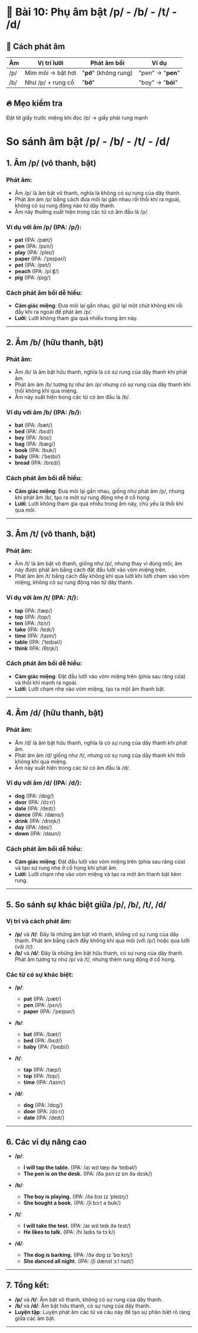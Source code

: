 # 🎯 Bài 10: Phụ âm bật /p/ - /b/ - /t/ - /d/

## 💨 Cách phát âm
| Âm | Vị trí lưỡi | Phát âm bồi | Ví dụ |
|----|-------------|-------------|-------|
| /p/ | Mím môi → bật hơi | "**pờ**" (không rung) | "pen" → "**pen**" |
| /b/ | Như /p/ + rung cổ | "**bờ**" | "boy" → "**bói**" |

## 🔥 Mẹo kiểm tra
Đặt tờ giấy trước miệng khi đọc /p/ → giấy phải rung mạnh
# So sánh âm bật /p/ - /b/ - /t/ - /d/

## 1. Âm /p/ (vô thanh, bật)

### Phát âm:
- Âm /p/ là âm bật vô thanh, nghĩa là không có sự rung của dây thanh.
- Phát âm âm /p/ bằng cách đưa môi lại gần nhau rồi thổi khí ra ngoài, không có sự rung động nào từ dây thanh.
- Âm này thường xuất hiện trong các từ có âm đầu là /p/.

### Ví dụ với âm /p/ (IPA: /p/):
- **pat** (IPA: /pæt/)
- **pen** (IPA: /pɛn/)
- **play** (IPA: /pleɪ/)
- **paper** (IPA: /ˈpeɪpər/)
- **pot** (IPA: /pɒt/)
- **peach** (IPA: /piːʧ/)
- **pig** (IPA: /pɪɡ/)

### Cách phát âm bồi dễ hiểu:
- **Cảm giác miệng**: Đưa môi lại gần nhau, giữ lại một chút không khí rồi đẩy khí ra ngoài để phát âm /p/.
- **Lưỡi**: Lưỡi không tham gia quá nhiều trong âm này.

---

## 2. Âm /b/ (hữu thanh, bật)

### Phát âm:
- Âm /b/ là âm bật hữu thanh, nghĩa là có sự rung của dây thanh khi phát âm.
- Phát âm âm /b/ tương tự như âm /p/ nhưng có sự rung của dây thanh khi thổi không khí qua miệng.
- Âm này xuất hiện trong các từ có âm đầu là /b/.

### Ví dụ với âm /b/ (IPA: /b/):
- **bat** (IPA: /bæt/)
- **bed** (IPA: /bɛd/)
- **boy** (IPA: /bɔɪ/)
- **bag** (IPA: /bæɡ/)
- **book** (IPA: /bʊk/)
- **baby** (IPA: /ˈbeɪbi/)
- **bread** (IPA: /brɛd/)

### Cách phát âm bồi dễ hiểu:
- **Cảm giác miệng**: Đưa môi lại gần nhau, giống như phát âm /p/, nhưng khi phát âm /b/, tạo ra một sự rung động nhẹ ở cổ họng.
- **Lưỡi**: Lưỡi không tham gia quá nhiều trong âm này, chủ yếu là thổi khí qua môi.

---

## 3. Âm /t/ (vô thanh, bật)

### Phát âm:
- Âm /t/ là âm bật vô thanh, giống như /p/, nhưng thay vì dùng môi, âm này được phát âm bằng cách đặt đầu lưỡi vào vòm miệng trên.
- Phát âm âm /t/ bằng cách đẩy không khí qua lưỡi khi lưỡi chạm vào vòm miệng, không có sự rung động nào từ dây thanh.

### Ví dụ với âm /t/ (IPA: /t/):
- **tap** (IPA: /tæp/)
- **top** (IPA: /tɒp/)
- **ten** (IPA: /tɛn/)
- **take** (IPA: /teɪk/)
- **time** (IPA: /taɪm/)
- **table** (IPA: /ˈteɪbəl/)
- **think** (IPA: /θɪŋk/)

### Cách phát âm bồi dễ hiểu:
- **Cảm giác miệng**: Đặt đầu lưỡi vào vòm miệng trên (phía sau răng cửa) và thổi khí mạnh ra ngoài.
- **Lưỡi**: Lưỡi chạm nhẹ vào vòm miệng, tạo ra một âm thanh bật.

---

## 4. Âm /d/ (hữu thanh, bật)

### Phát âm:
- Âm /d/ là âm bật hữu thanh, nghĩa là có sự rung của dây thanh khi phát âm.
- Phát âm âm /d/ giống như /t/, nhưng có sự rung của dây thanh khi thổi không khí qua miệng.
- Âm này xuất hiện trong các từ có âm đầu là /d/.

### Ví dụ với âm /d/ (IPA: /d/):
- **dog** (IPA: /dɒɡ/)
- **door** (IPA: /dɔːr/)
- **date** (IPA: /deɪt/)
- **dance** (IPA: /dæns/)
- **drink** (IPA: /drɪŋk/)
- **day** (IPA: /deɪ/)
- **down** (IPA: /daʊn/)

### Cách phát âm bồi dễ hiểu:
- **Cảm giác miệng**: Đặt đầu lưỡi vào vòm miệng trên (phía sau răng cửa) và tạo sự rung nhẹ ở cổ họng khi phát âm.
- **Lưỡi**: Lưỡi chạm nhẹ vào vòm miệng và tạo ra một âm thanh bật kèm rung.

---

## 5. So sánh sự khác biệt giữa /p/, /b/, /t/, /d/

### Vị trí và cách phát âm:
- **/p/** và **/t/**: Đây là những âm bật vô thanh, không có sự rung của dây thanh. Phát âm bằng cách đẩy không khí qua môi (với /p/) hoặc qua lưỡi (với /t/).
- **/b/** và **/d/**: Đây là những âm bật hữu thanh, có sự rung của dây thanh. Phát âm tương tự như /p/ và /t/, nhưng thêm rung động ở cổ họng.

### Các từ có sự khác biệt:
- **/p/**:
  - **pat** (IPA: /pæt/)
  - **pen** (IPA: /pɛn/)
  - **paper** (IPA: /ˈpeɪpər/)

- **/b/**:
  - **bat** (IPA: /bæt/)
  - **bed** (IPA: /bɛd/)
  - **baby** (IPA: /ˈbeɪbi/)

- **/t/**:
  - **tap** (IPA: /tæp/)
  - **top** (IPA: /tɒp/)
  - **time** (IPA: /taɪm/)

- **/d/**:
  - **dog** (IPA: /dɒɡ/)
  - **door** (IPA: /dɔːr/)
  - **date** (IPA: /deɪt/)

---

## 6. Các ví dụ nâng cao

- **/p/**:
  - **I will tap the table.** (IPA: /aɪ wɪl tæp ðə ˈteɪbəl/)
  - **The pen is on the desk.** (IPA: /ðə pɛn ɪz ɒn ðə dɛsk/)

- **/b/**:
  - **The boy is playing.** (IPA: /ðə bɔɪ ɪz ˈpleɪɪŋ/)
  - **She bought a book.** (IPA: /ʃi bɔːt ə bʊk/)

- **/t/**:
  - **I will take the test.** (IPA: /aɪ wɪl teɪk ðə tɛst/)
  - **He likes to talk.** (IPA: /hi laɪks tə tɔːk/)

- **/d/**:
  - **The dog is barking.** (IPA: /ðə dɒɡ ɪz ˈbɑːkɪŋ/)
  - **She danced all night.** (IPA: /ʃi dænst ɔːl naɪt/)

---

## 7. Tổng kết:
- **/p/** và **/t/**: Âm bật vô thanh, không có sự rung của dây thanh.
- **/b/** và **/d/**: Âm bật hữu thanh, có sự rung của dây thanh.
- **Luyện tập**: Luyện phát âm các từ và câu này để tạo sự phân biệt rõ ràng giữa các âm bật.

---
